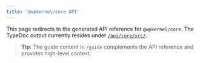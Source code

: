 ```yaml
---
title: '@wpkernel/core API'
---
```


This page redirects to the generated API reference for
`@wpkernel/core`. The TypeDoc output currently resides under
[`/api/core/src/`](./src/README.md).

> **Tip:** The guide content in `/guide` complements the API reference and
> provides high-level context.

